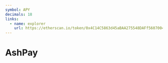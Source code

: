 ```yaml
---
symbol: APY
decimals: 18
links:
  - name: explorer
    url: https://etherscan.io/token/0x4C14C5863d45aBAA275548DAFf56070043b52D85
---
```


# AshPay

